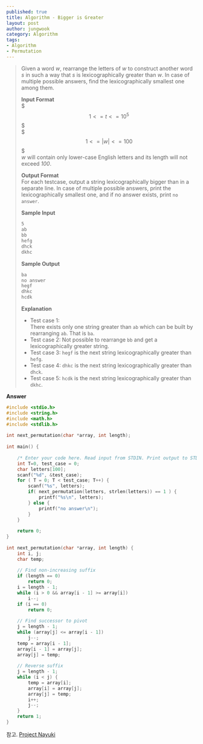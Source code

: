 ```yaml
---
published: true
title: Algorithm - Bigger is Greater
layout: post
author: jungwook
category: Algorithm
tags:
- Algorithm
- Permutation
---
```


>Given a word _w_, rearrange the letters of  _w_ to construct another word _s_ in such a way that _s_ is lexicographically greater than _w_. In case of multiple possible answers, find the lexicographically smallest one among them.  
>
>**Input Format**  
>$$$  
>1 <= t <= 10^5  
>$$$  
>$$$  
>1 <= |w| <= 100  
>$$$  
> _w_ will contain only lower-case English letters and its length will not exceed _100_.  
>
>**Output Format**  
>For each testcase, output a string lexicographically bigger than  in a separate line. In case of multiple possible answers, print the lexicographically smallest one, and if no answer exists, print `no answer`.  
>  
>**Sample Input**  
>
>```bash  
>5  
>ab  
>bb  
>hefg  
>dhck  
>dkhc  
>```  
>
>**Sample Output**
>
>```bash  
>ba  
>no answer  
>hegf  
>dhkc  
>hcdk  
>```  
>
>**Explanation**  
>* Test case 1:  
>There exists only one string greater than `ab` which can be built by rearranging `ab`. That is `ba`.
>* Test case 2:
>Not possible to rearrange `bb` and get a lexicographically greater string.
>* Test case 3: 
`hegf` is the next string lexicographically greater than `hefg`.
>* Test case 4: 
`dhkc` is the next string lexicographically greater than `dhck`.
>* Test case 5: 
`hcdk` is the next string lexicographically greater than `dkhc`.

**Answer**  
```cpp  
#include <stdio.h>  
#include <string.h>  
#include <math.h>  
#include <stdlib.h>  
  
int next_permutation(char *array, int length);  
  
int main() {  
  
    /* Enter your code here. Read input from STDIN. Print output to STDOUT */  
    int T=0, test_case = 0;  
    char letters[100];  
    scanf("%d", &test_case);  
    for ( T = 0; T < test_case; T++) {  
        scanf("%s", letters);  
        if( next_permutation(letters, strlen(letters)) == 1 ) {  
            printf("%s\n", letters);  
        } else {  
            printf("no answer\n");  
        }  
    }  
      
    return 0;  
}  
  
int next_permutation(char *array, int length) {  
	int i, j;  
	char temp;  
	  
	// Find non-increasing suffix  
	if (length == 0)  
		return 0;  
	i = length - 1;  
	while (i > 0 && array[i - 1] >= array[i])  
		i--;  
	if (i == 0)  
		return 0;  
	  
	// Find successor to pivot  
	j = length - 1;  
	while (array[j] <= array[i - 1])  
		j--;  
	temp = array[i - 1];  
	array[i - 1] = array[j];  
	array[j] = temp;  
	  
	// Reverse suffix  
	j = length - 1;  
	while (i < j) {  
		temp = array[i];  
		array[i] = array[j];  
		array[j] = temp;  
		i++;  
		j--;  
	}  
	return 1;  
}  
```  
참고. [Project Nayuki](https://www.nayuki.io/page/next-lexicographical-permutation-algorithm)


